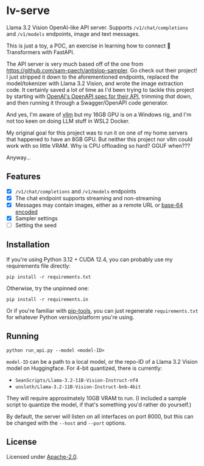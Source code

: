 # lv-serve

Llama 3.2 Vision OpenAI-like API server. Supports `/v1/chat/completions` and `/v1/models` endpoints, image and text messages.

This is just a toy, a POC, an exercise in learning how to connect 🤗Transformers with FastAPI.

The API server is very much based off of the one from <https://github.com/sam-paech/antislop-sampler>. Go check out their project! I just stripped it down to the aforementioned endpoints, replaced the model/tokenizer with Llama 3.2 Vision, and wrote the image extraction code. It certainly saved a lot of time as I'd been trying to tackle this project by starting with [OpenAI's OpenAPI spec for their API](https://github.com/openai/openai-openapi), trimming *that* down, and then running it through a Swagger/OpenAPI code generator.

And yes, I'm aware of [vllm](https://github.com/vllm-project/vllm) but my 16GB GPU is on a Windows rig, and I'm not too keen on doing LLM stuff in WSL2 Docker.

My original goal for this project was to run it on one of my home servers that happened to have an 8GB GPU. But neither this project nor vllm could work with so little VRAM. Why is CPU offloading so hard? GGUF when???

Anyway...

## Features

* [x] `/v1/chat/completions` and `/v1/models` endpoints
* [x] The chat endpoint supports streaming and non-streaming
* [x] Messages may contain images, either as a remote URL or [base-64 encoded](https://developer.mozilla.org/en-US/docs/Web/URI/Schemes/data)
* [x] Sampler settings
* [ ] Setting the seed

## Installation

If you're using Python 3.12 + CUDA 12.4, you can probably use my requirements file directly:

    pip install -r requirements.txt

Otherwise, try the unpinned one:

    pip install -r requirements.in

Or if you're familiar with [pip-tools](https://github.com/jazzband/pip-tools), you can just regenerate `requirements.txt` for whatever Python version/platform you're using.

## Running

    python run_api.py --model <model-ID>

`model-ID` can be a path to a local model, or the repo-ID of a Llama 3.2 Vision model on Huggingface. For 4-bit quantized, there is currently:

* `SeanScripts/Llama-3.2-11B-Vision-Instruct-nf4`
* `unsloth/Llama-3.2-11B-Vision-Instruct-bnb-4bit`

They will require approximately 10GB VRAM to run. (I included a sample script to quantize the model, if that's something you'd rather do yourself.)

By default, the server will listen on all interfaces on port 8000, but this can be changed with the `--host` and `--port` options.

## License

Licensed under [Apache-2.0](https://opensource.org/license/apache-2-0).
